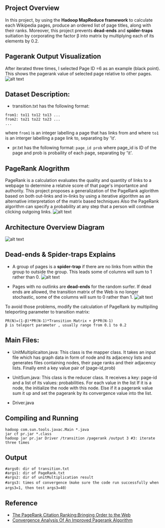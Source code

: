 ## Project Overview 
In this project, by using the **Hadoop MapReduce framework** to calculate each Wikipedia pages, produce an ordered list of page titles, along with their ranks. Moreover, this project prevents **dead-ends** and **spider-traps** suitiation by corporating the factor β into matrix by multiplying each of its elements by 0.2.

## Pagerank Output Visualization  
After iterated three times, I selected Page ID =6 as an example (black point). This shows the pagerank value of selected page relative to other pages. 
![alt text](https://github.com/jieren123/Bigdata_Project_Pagerank/blob/master/Diagrams/Page-rank-No.6page.gif
 "Page Rank")

## Dataset Description: 
- transition.txt has the following format: 
 ```
 from1: to11 to12 to13 ...
 from2: to21 to22 to23 ...
 ...
 ```
 where `from1` is an integer labelling a page that has links from and where `to1` is an interger labelling a page link to, separating by '\t'.
- pr.txt has the following format: `page_id prob` where page_id is ID of the page and prob is probaility of each page, separating by '\t'.

## PageRank Alogrithm
PageRank is a calculation evaluates the quality and quantity of links to a webpage to determine a relatvie score of that page's importantce and authority. This project proposes a generalization of the PageRank aglorithm based on both out-links and in-links by using a iterative algorithm as an alternative interpretation of the matrix based techniques Also the PageRank algorithm can specify a probability at any step that a person will continue clicking outgoing links.
 ![alt text](https://github.com/jieren123/Bigdata_Project_Pagerank/blob/master/Diagrams/pagerank.png "page_rank")

## Architecture Overview Diagram
 ![alt text](https://github.com/jieren123/Bigdata_Project_Pagerank/blob/master/Diagrams/Page_Rank%20flowchat.png "flowchat")

## Dead-ends & Spider-traps Explains 
- A group of pages is a **spider-trap** if there are no links from within the group to outside the group. This leads some of columns will sum to 1 rather than 0.
 ![alt text](https://github.com/jieren123/Bigdata_Project_Pagerank/blob/master/Diagrams/one_node_spider_trap.png "spider_traps")

- Pages with no outlinks are **dead-ends** for the random surfer. If dead ends are allowed, the transition matrix of the Web is no longer stochastic, some of the columns will sum to 0 rather than 1.
 ![alt text](https://github.com/jieren123/Bigdata_Project_Pagerank/blob/master/Diagrams/two_levels_dead_ends.png "dead-end")

To avoid those problems, modify the calculation of PageRank by multipiling teleporting parameter to transition matrix:
 ```
 PR(N)=(1-β)*PR(N-1)*Transition Matrix + β*PR(N-1)
 β is teleport parameter , usually range from 0.1 to 0.2
``` 
## Main Files: 
- UnitMultiplicaiton.java: This class is the mapper class. It takes an input file which has graph data in form of node and its adjacency lists and generates files containing nodes, their page ranks and their adjacency lists. Finally emit a key value pair of (page-id,prob)

- UnitSum.java: This class is the reducer class. It receives a key: page-id and a list of its values: probabilities. For each value in the list If it is a node, the initialize the node with this node. Else if it a pagerank value sum it up and set the pagerank by its convergence value into the list. 

- Driver.java

## Compiling and Running
```
hadoop com.sun.tools.javac.Main *.java  
jar cf pr.jar *.class 
hadoop jar pr.jar Driver /transition /pagerank /output 3 #3: iterate three times
```

## Output
```
#args0: dir of transition.txt
#args1: dir of PageRank.txt
#args2: dir of unitMultiplication result
#args3: times of convergence（make sure the code run successfully when args3=1, then test args3=40）
```

## Reference 
- [The PageRank Citation Ranking:Bringing Order to the Web](http://ilpubs.stanford.edu:8090/422/1/1999-66.pdf)
- [Convergence Analysis Of An Improved Pagerank Algorithm](https://projects.ncsu.edu/crsc/reports/ftp/pdf/crsc-tr04-02.pdf)

